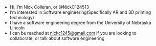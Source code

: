 * Hi, I’m Nick Colleran, or @NickC124513
* I’m interested in Software engineering(Specifically AR and 3D printing technology)
* I have a software engineering degree from the University of Nebraska Lincoln
* I can be reached at nickc1245@gmail.com if you are looking to collaborate, or talk about software engineering
